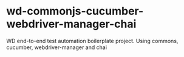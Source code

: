 # wd-commonjs-cucumber-webdriver-manager-chai
WD end-to-end test automation boilerplate project. Using commons, cucumber, webdriver-manager and chai
